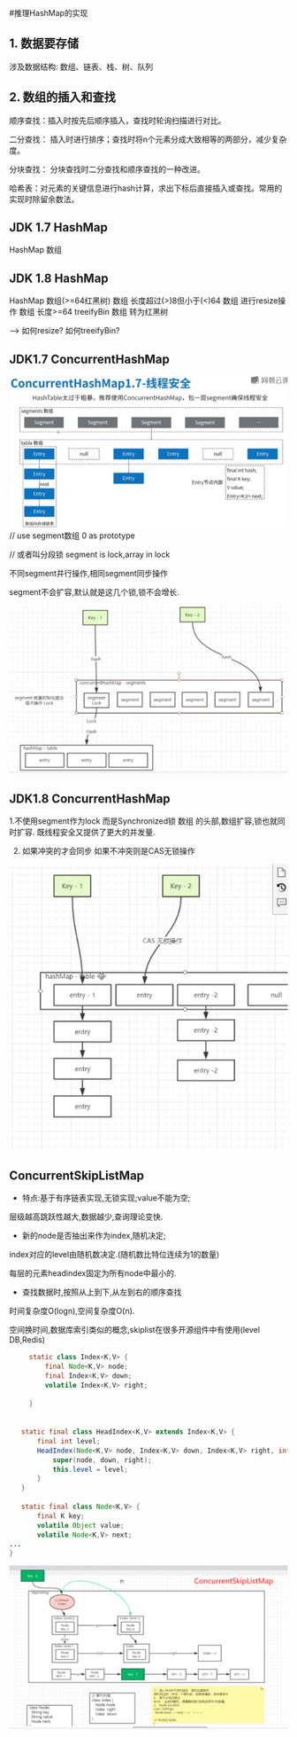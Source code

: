 #推理HashMap的实现

## 1. 数据要存储
  
  涉及数据结构: 数组、链表、栈、树、队列
  
## 2. 数组的插入和查找

  顺序查找：插入时按先后顺序插入，查找时轮询扫描进行对比。
  
  二分查找： 插入时进行排序；查找时将n个元素分成大致相等的两部分，减少复杂度。
  
  分块查找： 分块查找时二分查找和顺序查找的一种改进。
  
  哈希表：对元素的关键信息进行hash计算，求出下标后直接插入或查找。常用的实现时除留余数法。

## JDK 1.7 HashMap
HashMap 数组 
## JDK 1.8 HashMap
HashMap 数组(>=64红黑树)
数组 长度超过(>)8但小于(<)64 数组 进行resize操作
数组 长度>=64 treeifyBin 数组 转为红黑树

--> 如何resize? 如何treeifyBin?

## JDK1.7 ConcurrentHashMap
 
![ConcurrentHashMap](1_7_ConcurrentHashMap.jpg)
//
use segment数组 0 as prototype

// 或者叫分段锁
segment is lock,array in lock

 不同segment并行操作,相同segment同步操作

 segment不会扩容,默认就是这几个锁,锁不会增长.

![ConcurrentHashMap](1_7_Segment_ReentranLock.jpg)

## JDK1.8 ConcurrentHashMap

1.不使用segment作为lock
 而是Synchronized锁 数组 的头部,数组扩容,锁也就同时扩容.
 既线程安全又提供了更大的并发量.
 
2. 如果冲突的才会同步
  如果不冲突则是CAS无锁操作
  
![ConcurrentHashMap](1_8_casTabAt.jpg) 


## ConcurrentSkipListMap
 
* 特点:基于有序链表实现,无锁实现;value不能为空;

 层级越高跳跃性越大,数据越少,查询理论变快.
 
 * 新的node是否抽出来作为index,随机决定;
 
 index对应的level由随机数决定.(随机数比特位连续为1的数量)
 
 每层的元素headindex固定为所有node中最小的.
 
 
 * 查找数据时,按照从上到下,从左到右的顺序查找
 
 时间复杂度O(logn),空间复杂度O(n).
 
 空间换时间,数据库索引类似的概念,skiplist在很多开源组件中有使用(level DB,Redis)
 ```java
      static class Index<K,V> {
          final Node<K,V> node;
          final Index<K,V> down;
          volatile Index<K,V> right;
  
      }
      

    static final class HeadIndex<K,V> extends Index<K,V> {
        final int level;
        HeadIndex(Node<K,V> node, Index<K,V> down, Index<K,V> right, int level) {
            super(node, down, right);
            this.level = level;
        }
    }

    static final class Node<K,V> {
        final K key;
        volatile Object value;
        volatile Node<K,V> next;
...
}
```
 
![ConcurrentSkipListMap](ConcurrentSkipListMap.jpg)  

